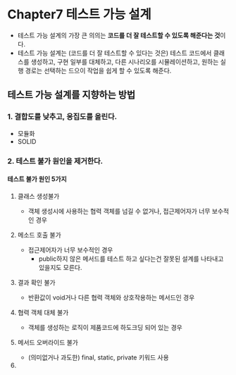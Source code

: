 # Chapter7 테스트 가능 설계

- 테스트 가능 설계의 가장 큰 의의는 **코드를 더 잘 테스트할 수 있도록 해준다는 것**이다.
- 테스트 가능 설계는 (코드를 더 잘 테스트할 수 있다는 것은) 테스트 코드에서 클래스를 생성하고, 구현 일부를 대체하고, 다른 시나리오를 시뮬레이션하고, 원하는 실행 경로는 선택하는 드으이 작업을 쉽게 할 수 있도록 해준다.

## 테스트 가능 설계를 지향하는 방법
### 1. 결합도를 낮추고, 응집도를 올린다.
- 모듈화
- SOLID

### 2. 테스트 불가 원인을 제거한다.
#### 테스트 불가 원인 5가지
1. 클래스 생성불가
    - 객체 생성시에 사용하는 협력 객체를 넘길 수 없거나, 접근제어자가 너무 보수적인 경우
    
2. 메소드 호출 불가
    - 접근제어자가 너무 보수적인 경우
        - public하지 않은 메서드를 테스트 하고 싶다는건 잘못된 설계를 나타내고 있을지도 모른다.
        
3. 결과 확인 불가
    - 반환값이 void거나 다른 협력 객체와 상호작용하는 메서드인 경우

4. 협력 객체 대체 불가
    - 객체를 생성하는 로직이 제품코드에 하도크딩 되어 있는 경우

5. 메서드 오버라이드 불가
    - (의미없거나 과도한) final, static, private 키워드 사용
    
6. 


